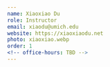 ```yaml
---
name: Xiaoxiao Du
role: Instructor
email: xiaodu@umich.edu
website: https://xiaoxiaodu.net
photo: xiaoxiao.webp
order: 1
<!-- office-hours: TBD -->
---
```

